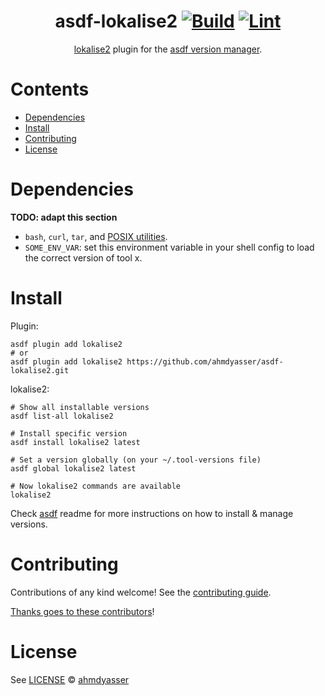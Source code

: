 <div align="center">

# asdf-lokalise2 [![Build](https://github.com/ahmdyasser/asdf-lokalise2/actions/workflows/build.yml/badge.svg)](https://github.com/ahmdyasser/asdf-lokalise2/actions/workflows/build.yml) [![Lint](https://github.com/ahmdyasser/asdf-lokalise2/actions/workflows/lint.yml/badge.svg)](https://github.com/ahmdyasser/asdf-lokalise2/actions/workflows/lint.yml)

[lokalise2](https://github.com/ahmdyasser/lokalise2) plugin for the [asdf version manager](https://asdf-vm.com).

</div>

# Contents

- [Dependencies](#dependencies)
- [Install](#install)
- [Contributing](#contributing)
- [License](#license)

# Dependencies

**TODO: adapt this section**

- `bash`, `curl`, `tar`, and [POSIX utilities](https://pubs.opengroup.org/onlinepubs/9699919799/idx/utilities.html).
- `SOME_ENV_VAR`: set this environment variable in your shell config to load the correct version of tool x.

# Install

Plugin:

```shell
asdf plugin add lokalise2
# or
asdf plugin add lokalise2 https://github.com/ahmdyasser/asdf-lokalise2.git
```

lokalise2:

```shell
# Show all installable versions
asdf list-all lokalise2

# Install specific version
asdf install lokalise2 latest

# Set a version globally (on your ~/.tool-versions file)
asdf global lokalise2 latest

# Now lokalise2 commands are available
lokalise2
```

Check [asdf](https://github.com/asdf-vm/asdf) readme for more instructions on how to
install & manage versions.

# Contributing

Contributions of any kind welcome! See the [contributing guide](contributing.md).

[Thanks goes to these contributors](https://github.com/ahmdyasser/asdf-lokalise2/graphs/contributors)!

# License

See [LICENSE](LICENSE) © [ahmdyasser](https://github.com/ahmdyasser/)
